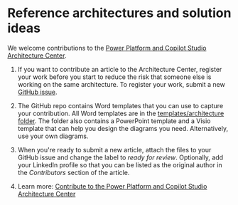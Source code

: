 # Reference architectures and solution ideas

We welcome contributions to the [Power Platform and Copilot Studio Architecture Center](https://learn.microsoft.com/power-platform/architecture/). 

1. If you want to contribute an article to the Architecture Center, register your work before you start to reduce the risk that someone else is working on the same architecture.  To register your work, submit a new [GitHub issue](https://github.com/microsoft/PowerPnPGuidanceHub/issues/new?template=new_architecture_submission.yml).
1. The GitHub repo contains Word templates that you can use to capture your contribution. All Word templates are in the [templates/architecture folder](https://github.com/microsoft/PowerPnPGuidanceHub/templates/architecture). The folder also contains a PowerPoint template and a Visio template that can help you design the diagrams you need. Alternatively, use your own diagrams.
1. When you're ready to submit a new article, attach the files to your GitHub issue and change the label to *ready for review*. Optionally, add your LinkedIn profile so that you can be listed as the original author in the *Contributors* section of the article.

2. Learn more: [Contribute to the Power Platform and Copilot Studio Architecture Center](https://learn.microsoft.com/power-platform/architecture/contribute)
